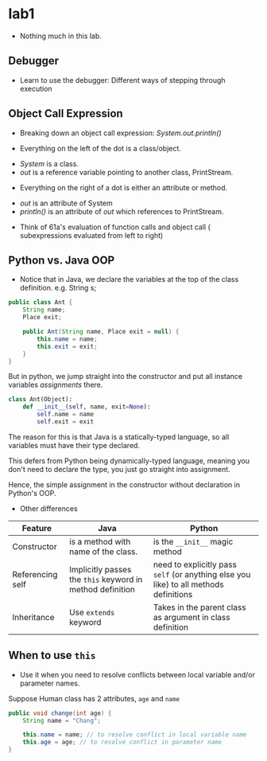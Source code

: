 lab1
===
* Nothing much in this lab.

## Debugger
* Learn to use the debugger: Different ways of stepping through execution

## Object Call Expression
* Breaking down an object call expression: *System.out.println()*

* Everything on the left of the dot is a class/object.
- *System* is a class.
- *out* is a reference variable pointing to another class, PrintStream.

* Everything on the right of a dot is either an attribute or method.
- *out* is an attribute of System
- *println()* is an attribute of *out* which references to PrintStream.

* Think of 61a's evaluation of function calls and object call (
subexpressions evaluated from left to right)


## Python vs. Java OOP
* Notice that in Java, we declare the variables at the top of
the class definition. e.g. String s; 

```java
public class Ant {
    String name;
    Place exit;

    public Ant(String name, Place exit = null) {
        this.name = name;
        this.exit = exit;
    }
}
```

But in python, we jump straight into the constructor and put all
instance variables *assignments* there.

```python
class Ant(Object):
    def __init__(self, name, exit=None):
        self.name = name
        self.exit = exit
```

The reason for this is that Java is a statically-typed language, so all
variables must have their type declared.

This defers from Python being dynamically-typed language, meaning you
don't need to declare the type, you just go straight into assignment.

Hence, the simple assignment in the constructor without declaration
in Python's OOP.

* Other differences

Feature | Java | Python
--- | --- | ---
Constructor | is a method with name of the class. | is the ```__init__``` magic method
Referencing self | Implicitly passes the ```this``` keyword in method definition | need to explicitly pass ```self``` (or anything else you like) to all methods definitions
Inheritance | Use ```extends``` keyword | Takes in the parent class as argument in class definition

## When to use ```this```

* Use it when you need to resolve conflicts between local variable
and/or parameter names.

Suppose Human class has 2 attributes, ```age``` and ```name```

```java
public void change(int age) {
    String name = "Chang";

    this.name = name; // to resolve conflict in local variable name
    this.age = age; // to resolve conflict in parameter name
}
```
